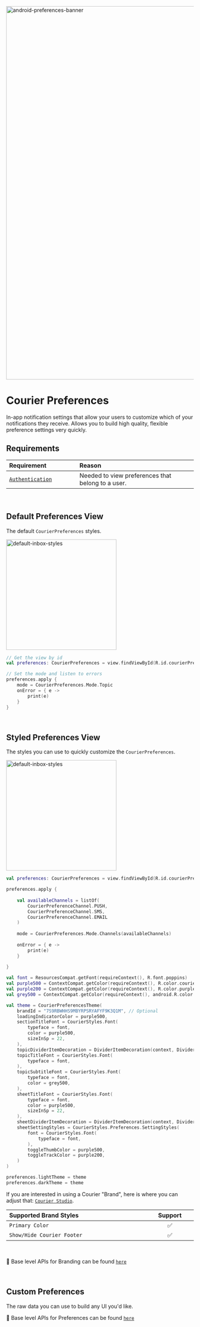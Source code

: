 <img width="1000" alt="android-preferences-banner" src="https://github.com/trycourier/courier-android/assets/6370613/686cd3e8-d180-4cbb-9ecb-d847526626ea">

# Courier Preferences

In-app notification settings that allow your users to customize which of your notifications they receive. Allows you to build high quality, flexible preference settings very quickly.

## Requirements

<table>
    <thead>
        <tr>
            <th width="300px" align="left">Requirement</th>
            <th width="750px" align="left">Reason</th>
        </tr>
    </thead>
    <tbody>
        <tr width="600px">
            <td align="left">
                <a href="https://github.com/trycourier/courier-android/blob/master/Docs/Authentication.md">
                    <code>Authentication</code>
                </a>
            </td>
            <td align="left">
                Needed to view preferences that belong to a user.
            </td>
        </tr>
    </tbody>
</table>

&emsp;

## Default Preferences View

The default `CourierPreferences` styles.

<img width="296" alt="default-inbox-styles" src="https://github.com/trycourier/courier-android/assets/6370613/681a8de9-536a-40cb-93bf-8e51caae7f4b.gif">

```kotlin
// Get the view by id
val preferences: CourierPreferences = view.findViewById(R.id.courierPreferences)

// Set the mode and listen to errors
preferences.apply {
    mode = CourierPreferences.Mode.Topic
    onError = { e ->
        print(e)
    }
}
```

&emsp;

## Styled Preferences View

The styles you can use to quickly customize the `CourierPreferences`.

<img width="296" alt="default-inbox-styles" src="https://github.com/trycourier/courier-android/assets/6370613/67c6b772-f6e3-4937-b090-b0769d64d100.gif">

```kotlin
val preferences: CourierPreferences = view.findViewById(R.id.courierPreferences)

preferences.apply {
    
    val availableChannels = listOf(
        CourierPreferenceChannel.PUSH,
        CourierPreferenceChannel.SMS,
        CourierPreferenceChannel.EMAIL
    )
    
    mode = CourierPreferences.Mode.Channels(availableChannels)
    
    onError = { e ->
        print(e)
    }
    
}

val font = ResourcesCompat.getFont(requireContext(), R.font.poppins)
val purple500 = ContextCompat.getColor(requireContext(), R.color.courier_purple)
val purple200 = ContextCompat.getColor(requireContext(), R.color.purple_200)
val grey500 = ContextCompat.getColor(requireContext(), android.R.color.darker_gray)

val theme = CourierPreferencesTheme(
    brandId = "7S9RBWHHS9MBYRPSRYAFYF9K3Q1M", // Optional
    loadingIndicatorColor = purple500,
    sectionTitleFont = CourierStyles.Font(
        typeface = font,
        color = purple500,
        sizeInSp = 22,
    ),
    topicDividerItemDecoration = DividerItemDecoration(context, DividerItemDecoration.VERTICAL),
    topicTitleFont = CourierStyles.Font(
        typeface = font,
    ),
    topicSubtitleFont = CourierStyles.Font(
        typeface = font,
        color = grey500,
    ),
    sheetTitleFont = CourierStyles.Font(
        typeface = font,
        color = purple500,
        sizeInSp = 22,
    ),
    sheetDividerItemDecoration = DividerItemDecoration(context, DividerItemDecoration.VERTICAL),
    sheetSettingStyles = CourierStyles.Preferences.SettingStyles(
        font = CourierStyles.Font(
            typeface = font,
        ),
        toggleThumbColor = purple500,
        toggleTrackColor = purple200,
    )
)

preferences.lightTheme = theme
preferences.darkTheme = theme
```

If you are interested in using a Courier "Brand", here is where you can adjust that: [`Courier Studio`](https://app.courier.com/designer/brands). 

<table>
    <thead>
        <tr>
            <th width="850px" align="left">Supported Brand Styles</th>
            <th width="200px" align="center">Support</th>
        </tr>
    </thead>
    <tbody>
        <tr width="600px">
            <td align="left"><code>Primary Color</code></td>
            <td align="center">✅</td>
        </tr>
        <tr width="600px">
            <td align="left"><code>Show/Hide Courier Footer</code></td>
            <td align="center">✅</td>
        </tr>
    </tbody>
</table>

&emsp;

👋 Base level APIs for Branding can be found <a href="https://github.com/trycourier/courier-android/blob/master/Docs/Client.md#branding-apis"><code>here</code></a>

&emsp;

## Custom Preferences

The raw data you can use to build any UI you'd like.

👋 Base level APIs for Preferences can be found <a href="https://github.com/trycourier/courier-android/blob/master/Docs/Client.md#preferences-apis"><code>here</code></a>
